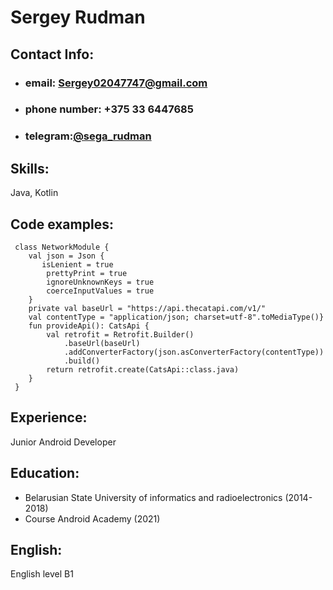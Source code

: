# Sergey Rudman

## Contact Info:
- ### email: Sergey02047747@gmail.com
- ### phone number: +375 33 6447685
- ### telegram:[@sega_rudman](https://t.me/sega_rudman)

## Skills:
Java, Kotlin

## Code examples:

```
 class NetworkModule {
    val json = Json {
       isLenient = true
        prettyPrint = true
        ignoreUnknownKeys = true
        coerceInputValues = true
    }
    private val baseUrl = "https://api.thecatapi.com/v1/"
    val contentType = "application/json; charset=utf-8".toMediaType()}
    fun provideApi(): CatsApi {
        val retrofit = Retrofit.Builder()
            .baseUrl(baseUrl)
            .addConverterFactory(json.asConverterFactory(contentType))
            .build()
        return retrofit.create(CatsApi::class.java)
    }
 }
```
## Experience:

Junior Android Developer

## Education:

- Belarusian State University of informatics and radioelectronics (2014-2018)
- Course Android Academy (2021)

## English:

English level B1
